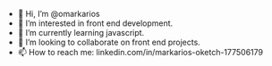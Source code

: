 - 👋 Hi, I’m @omarkarios
- 👀 I’m interested in front end development.
- 🌱 I’m currently learning javascript.
- 💞️ I’m looking to collaborate on front end projects.
- 📫 How to reach me: linkedin.com/in/markarios-oketch-177506179

<!---
omarkarios/omarkarios is a ✨ special ✨ repository because its `README.md` (this file) appears on your GitHub profile.
You can click the Preview link to take a look at your changes.
--->
